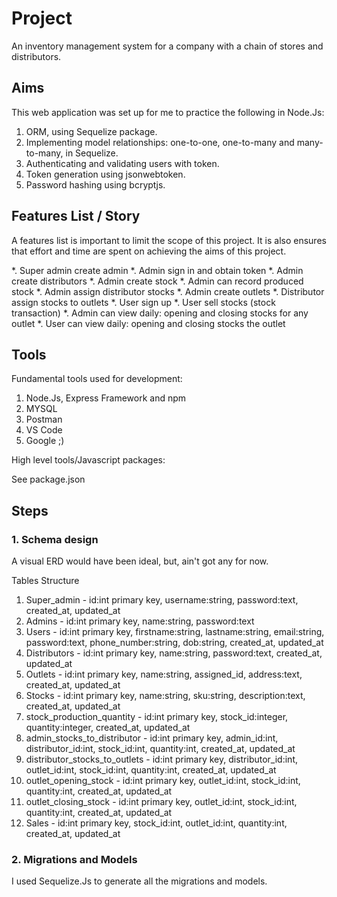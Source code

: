 # Project

An inventory management system for a company with a chain of stores and distributors.

## Aims

This web application was set up for me to practice the following in Node.Js:

1. ORM, using Sequelize package.
2. Implementing model relationships: one-to-one, one-to-many and many-to-many, in Sequelize.
3. Authenticating and validating users with token.
4. Token generation using jsonwebtoken.
5. Password hashing using bcryptjs.

## Features List / Story

A features list is important to limit the scope of this project.
It is also ensures that effort and time are spent on achieving the aims of this project.

*. Super admin create admin
*. Admin sign in and obtain token
*. Admin create distributors
*. Admin create stock
*. Admin can record produced stock
*. Admin assign distributor stocks
*. Admin create outlets
*. Distributor assign stocks to outlets
*. User sign up
*. User sell stocks (stock transaction)
*. Admin can view daily: opening and closing stocks for any outlet
*. User can view daily: opening and closing stocks the outlet

## Tools

Fundamental tools used for development:

1. Node.Js, Express Framework and npm
2. MYSQL
3. Postman
4. VS Code
5. Google ;)

High level tools/Javascript packages:

See package.json

## Steps

### 1. Schema design

A visual ERD would have been ideal, but, ain't got any for now.

Tables Structure

1. Super_admin - id:int primary key, username:string, password:text, created_at, updated_at
2. Admins - id:int primary key, name:string, password:text
3. Users - id:int primary key, firstname:string, lastname:string, email:string, password:text, phone_number:string, dob:string, created_at, updated_at
4. Distributors - id:int primary key, name:string, password:text, created_at, updated_at
5. Outlets - id:int primary key, name:string, assigned_id, address:text, created_at, updated_at
6. Stocks - id:int primary key, name:string, sku:string, description:text, created_at, updated_at
7. stock_production_quantity - id:int primary key, stock_id:integer, quantity:integer, created_at, updated_at
8. admin_stocks_to_distributor - id:int primary key, admin_id:int, distributor_id:int, stock_id:int,  quantity:int, created_at, updated_at
9. distributor_stocks_to_outlets - id:int primary key, distributor_id:int, outlet_id:int, stock_id:int,  quantity:int, created_at, updated_at
10. outlet_opening_stock - id:int primary key, outlet_id:int, stock_id:int, quantity:int, created_at, updated_at
11. outlet_closing_stock - id:int primary key, outlet_id:int, stock_id:int, quantity:int, created_at, updated_at
12. Sales - id:int primary key, stock_id:int, outlet_id:int, quantity:int, created_at, updated_at

### 2. Migrations and Models

I used Sequelize.Js to generate all the migrations and models.
